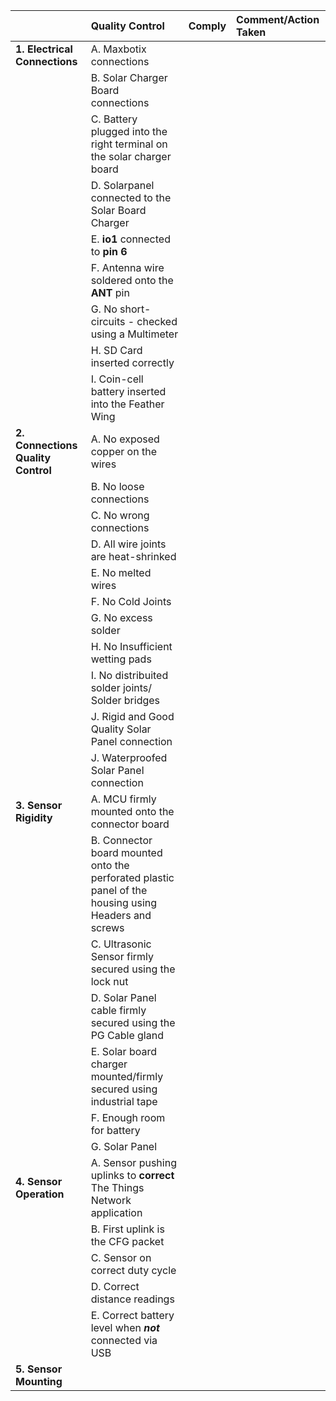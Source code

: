|                                    | **Quality Control**                                          | **Comply** | **Comment/Action Taken** |
| ---------------------------------- | :----------------------------------------------------------- | :--------- | :----------------------- |
| **1. Electrical Connections**      | A. Maxbotix connections                                      |            |                          |
|                                    | B. Solar Charger Board connections                           |            |                          |
|                                    | C. Battery plugged into the right terminal on the solar charger board |            |                          |
|                                    | D. Solarpanel connected to the Solar Board Charger           |            |                          |
|                                    | E. **io1** connected to **pin 6**                            |            |                          |
|                                    | F. Antenna wire soldered onto the **ANT** pin                |            |                          |
|                                    | G. No short-circuits - checked using a Multimeter            |            |                          |
|                                    | H. SD Card inserted correctly                                |            |                          |
|                                    | I. Coin-cell battery inserted into the Feather Wing          |            |                          |
| **2. Connections Quality Control** | A. No exposed copper on the wires                            |            |                          |
|                                    | B. No loose connections                                      |            |                          |
|                                    | C. No wrong connections                                      |            |                          |
|                                    | D. All wire joints are heat-shrinked                         |            |                          |
|                                    | E. No melted wires                                           |            |                          |
|                                    | F. No Cold Joints                                            |            |                          |
|                                    | G. No excess solder                                          |            |                          |
|                                    | H. No Insufficient wetting pads                              |            |                          |
|                                    | I. No distribuited solder joints/ Solder bridges             |            |                          |
|                                    | J. Rigid and Good Quality Solar Panel connection             |            |                          |
|                                    | J. Waterproofed Solar Panel connection                       |            |                          |
| **3. Sensor Rigidity**             | A. MCU firmly mounted onto the connector board               |            |                          |
|                                    | B. Connector board mounted onto the perforated plastic panel of the housing using Headers and screws |            |                          |
|                                    | C. Ultrasonic Sensor firmly secured using the lock nut       |            |                          |
|                                    | D. Solar Panel cable firmly secured using the PG Cable gland |            |                          |
|                                    | E. Solar board charger mounted/firmly secured using industrial tape |            |                          |
|                                    | F. Enough room for battery                                   |            |                          |
|                                    | G. Solar Panel                                               |            |                          |
| **4. Sensor Operation**            | A. Sensor pushing uplinks to **correct** The Things Network application |            |                          |
|                                    | B. First uplink is the CFG packet                            |            |                          |
|                                    | C. Sensor on correct duty cycle                              |            |                          |
|                                    | D. Correct distance readings                                 |            |                          |
|                                    | E. Correct battery level when ***not*** connected via USB    |            |                          |
| **5. Sensor Mounting**             |                                                              |            |                          |

